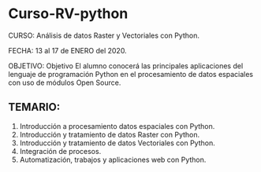 # Curso-RV-python

CURSO: Análisis de datos Raster y Vectoriales con Python.  

FECHA: 13 al 17 de ENERO del 2020.  

OBJETIVO: Objetivo El alumno conocerá las principales aplicaciones del lenguaje de programación Python en el procesamiento de 
datos espaciales con uso de módulos Open Source. 

## TEMARIO:
1. Introducción a procesamiento datos espaciales con Python.  
2. Introducción y tratamiento de datos Raster con Python.
3. Introducción y tratamiento de datos Vectoriales con Python. 
4. Integración de procesos. 
5. Automatización, trabajos y aplicaciones web con Python.
